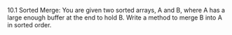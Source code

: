 10.1
Sorted Merge: You are given two sorted arrays, A and B, where A has a large enough buffer at the
end to hold B. Write a method to merge B into A in sorted order.
